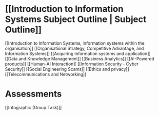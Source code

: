 # [[Introduction to Information Systems Subject Outline | Subject Outline]]
[[Introduction to Information Systems,  Information systems within the organisation]]
[[Organisational Strategy, Competitive Advantage, and Information Systems]]
[[Acquiring information systems and application]]
[[Data and Knowledge Management]]
[[Business Analytics]]
[[AI-Powered products]]
[[Human-AI Interaction]]
[[Information Security - Cyber Security]]
[[Social Engineering Scams]]
[[Ethics and privacy]]
[[Telecommunications and Networking]]

# Assessments
[[Infographic (Group Task)]]